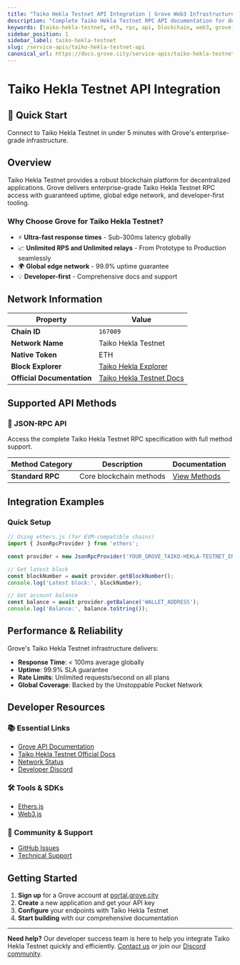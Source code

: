 ```yaml
---
title: "Taiko Hekla Testnet API Integration | Grove Web3 Infrastructure"
description: "Complete Taiko Hekla Testnet RPC API documentation for developers. Fast, reliable Taiko Hekla Testnet blockchain access with Grove's enterprise infrastructure. Get started in minutes."
keywords: [taiko-hekla-testnet, eth, rpc, api, blockchain, web3, grove, infrastructure, developers, integration]
sidebar_position: 1
sidebar_label: taiko-hekla-testnet
slug: /service-apis/taiko-hekla-testnet-api
canonical_url: https://docs.grove.city/service-apis/taiko-hekla-testnet-api
---
```


# Taiko Hekla Testnet API Integration

<div style={{background: "linear-gradient(135deg, #e91e63 0%, #f06292 100%)", color: "white", padding: "1.5rem", borderRadius: "8px", margin: "1rem 0"}}>
  <h2 style={{color: "white", marginTop: 0}}>🚀 Quick Start</h2>
  <p style={{marginBottom: 0, fontSize: "1.1rem"}}>Connect to Taiko Hekla Testnet in under 5 minutes with Grove's enterprise-grade infrastructure.</p>
</div>

## Overview

Taiko Hekla Testnet provides a robust blockchain platform for decentralized applications. Grove delivers enterprise-grade Taiko Hekla Testnet RPC access with guaranteed uptime, global edge network, and developer-first tooling.

### Why Choose Grove for Taiko Hekla Testnet?

- ⚡ **Ultra-fast response times** - Sub-300ms latency globally
- 📈 **Unlimited RPS and Unlimited relays** - From Prototype to Production seamlessly
- 🌍 **Global edge network** - 99.9% uptime guarantee
- 💡 **Developer-first** - Comprehensive docs and support

## Network Information

| Property | Value |
|----------|-------|
| **Chain ID** | `167009` |
| **Network Name** | Taiko Hekla Testnet |
| **Native Token** | ETH |
| **Block Explorer** | [Taiko Hekla Explorer](https://hekla.taikoscan.io) |
| **Official Documentation** | [Taiko Hekla Testnet Docs](https://docs.taiko.xyz/) |

## Supported API Methods

### 🔌 JSON-RPC API
Access the complete Taiko Hekla Testnet RPC specification with full method support.

| Method Category | Description | Documentation |
|-----------------|-------------|---------------|
| **Standard RPC** | Core blockchain methods | [View Methods](../grove-api/api-definition/definition#json-rpc-supported-methods) |

## Integration Examples

### Quick Setup

```javascript
// Using ethers.js (for EVM-compatible chains)
import { JsonRpcProvider } from 'ethers';

const provider = new JsonRpcProvider('YOUR_GROVE_TAIKO-HEKLA-TESTNET_ENDPOINT');

// Get latest block
const blockNumber = await provider.getBlockNumber();
console.log('Latest block:', blockNumber);

// Get account balance
const balance = await provider.getBalance('WALLET_ADDRESS');
console.log('Balance:', balance.toString());
```

## Performance & Reliability

Grove's Taiko Hekla Testnet infrastructure delivers:

- **Response Time**: < 100ms average globally
- **Uptime**: 99.9% SLA guarantee  
- **Rate Limits**: Unlimited requests/second on all plans
- **Global Coverage**: Backed by the Unstoppable Pocket Network

## Developer Resources

### 📚 Essential Links
- [Grove API Documentation](../grove-api/overview/grove-api)
- [Taiko Hekla Testnet Official Docs](https://docs.taiko.xyz/)
- [Network Status](https://status.grove.city)
- [Developer Discord](https://discord.gg/build-with-grove)

### 🛠️ Tools & SDKs
- [Ethers.js](https://docs.ethers.io/)
- [Web3.js](https://web3js.readthedocs.io/)

### 💬 Community & Support
- [GitHub Issues](https://github.com/buildwithgrove/path)  
- [Technical Support](https://discord.com/channels/824324475256438814/1150805396085293106)

## Getting Started

1. **Sign up** for a Grove account at [portal.grove.city](https://portal.grove.city)
2. **Create** a new application and get your API key
3. **Configure** your endpoints with Taiko Hekla Testnet
4. **Start building** with our comprehensive documentation

---

<div style={{background: "#f8f9fa", padding: "1rem", borderLeft: "4px solid #007bff", margin: "1rem 0"}}>
  <strong>Need help?</strong> Our developer success team is here to help you integrate Taiko Hekla Testnet quickly and efficiently. <a href="mailto:portal@grove.city">Contact us</a> or join our <a href="https://discord.gg/build-with-grove">Discord community</a>.
</div>
